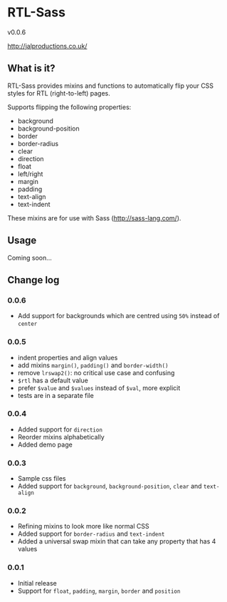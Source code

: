 RTL-Sass
========

v0.0.6

http://jalproductions.co.uk/

## What is it?

RTL-Sass provides mixins and functions to automatically flip your CSS styles for RTL (right-to-left) pages.

Supports flipping the following properties:

- background
- background-position
- border
- border-radius
- clear
- direction
- float
- left/right
- margin
- padding
- text-align
- text-indent

These mixins are for use with Sass (http://sass-lang.com/).

## Usage

Coming soon...

## Change log

### 0.0.6

- Add support for backgrounds which are centred using `50%` instead of `center`

### 0.0.5

- indent properties and align values
- add mixins `margin()`, `padding()` and `border-width()`
- remove `lrswap2()`: no critical use case and confusing
- `$rtl` has a default value
- prefer `$value` and `$values` instead of `$val`, more explicit
- tests are in a separate file

### 0.0.4

- Added support for `direction`
- Reorder mixins alphabetically
- Added demo page

### 0.0.3

- Sample css files
- Added support for `background`, `background-position`, `clear` and `text-align`

### 0.0.2

- Refining mixins to look more like normal CSS
- Added support for `border-radius` and `text-indent`
- Added a universal swap mixin that can take any property that has 4 values

### 0.0.1

- Initial release
- Support for `float`, `padding`, `margin`, `border` and `position`
